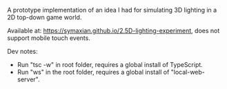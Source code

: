 A prototype implementation of an idea I had for simulating 3D lighting in a 2D top-down game world.

Available at: https://symaxian.github.io/2.5D-lighting-experiment, does not support mobile touch events.

Dev notes:
 - Run "tsc -w" in root folder, requires a global install of TypeScript.
 - Run "ws" in the root folder, requires a global install of "local-web-server".